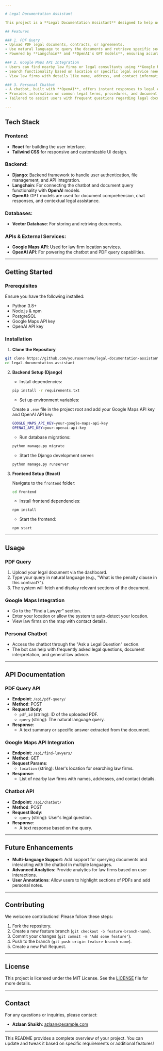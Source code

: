 ```yaml
---

# Legal Documentation Assistant

This project is a **Legal Documentation Assistant** designed to help users interact with legal documents efficiently through natural language queries and document retrieval. Built using **Langchain**, **OpenAI**, and **Django**, the app allows users to upload and query PDFs, locate relevant law firms via Google Maps, and access a personal chatbot for quick legal information.

## Features

### 1. PDF Query
- Upload PDF legal documents, contracts, or agreements.
- Use natural language to query the documents and retrieve specific sections or answers.
- Powered by **Langchain** and **OpenAI's GPT models**, ensuring accurate and context-aware document querying.

### 2. Google Maps API Integration
- Users can find nearby law firms or legal consultants using **Google Maps API**.
- Search functionality based on location or specific legal service needs.
- View law firms with details like name, address, and contact information.

### 3. Personal Chatbot
- A chatbot, built with **OpenAI**, offers instant responses to legal queries.
- Provides information on common legal terms, procedures, and document interpretations.
- Tailored to assist users with frequent questions regarding legal documentation.

---
```


## Tech Stack

### Frontend:
- **React** for building the user interface.
- **Tailwind CSS** for responsive and customizable UI design.

### Backend:
- **Django**: Backend framework to handle user authentication, file management, and API integration.
- **Langchain**: For connecting the chatbot and document query functionality with **OpenAI** models.
- **OpenAI**: GPT models are used for document comprehension, chat responses, and contextual legal assistance.

### Databases:
- **Vector Database**: For storing and retriving documents.

### APIs & External Services:
- **Google Maps API**: Used for law firm location services.
- **OpenAI API**: For powering the chatbot and PDF query capabilities.

---

## Getting Started

### Prerequisites
Ensure you have the following installed:
- Python 3.8+
- Node.js & npm
- PostgreSQL
- Google Maps API key
- OpenAI API key

### Installation

1. **Clone the Repository**

```bash
git clone https://github.com/yourusername/legal-documentation-assistant.git
cd legal-documentation-assistant
```

2. **Backend Setup (Django)**
   - Install dependencies:

   ```bash
   pip install -r requirements.txt
   ```

   - Set up environment variables:

   Create a `.env` file in the project root and add your Google Maps API key and OpenAI API key:

   ```bash
   GOOGLE_MAPS_API_KEY=your-google-maps-api-key
   OPENAI_API_KEY=your-openai-api-key
   ```

   - Run database migrations:

   ```bash
   python manage.py migrate
   ```

   - Start the Django development server:

   ```bash
   python manage.py runserver
   ```

3. **Frontend Setup (React)**

   Navigate to the `frontend` folder:

   ```bash
   cd frontend
   ```

   - Install frontend dependencies:

   ```bash
   npm install
   ```

   - Start the frontend:

   ```bash
   npm start
   ```

---

## Usage

### PDF Query
1. Upload your legal document via the dashboard.
2. Type your query in natural language (e.g., "What is the penalty clause in this contract?").
3. The system will fetch and display relevant sections of the document.

### Google Maps Integration
- Go to the "Find a Lawyer" section.
- Enter your location or allow the system to auto-detect your location.
- View law firms on the map with contact details.

### Personal Chatbot
- Access the chatbot through the "Ask a Legal Question" section.
- The bot can help with frequently asked legal questions, document interpretation, and general law advice.

---

## API Documentation

### PDF Query API
- **Endpoint**: `/api/pdf-query/`
- **Method**: POST
- **Request Body**:
  - `pdf_id` (string): ID of the uploaded PDF.
  - `query` (string): The natural language query.
- **Response**:
  - A text summary or specific answer extracted from the document.

### Google Maps API Integration
- **Endpoint**: `/api/find-lawyers/`
- **Method**: GET
- **Request Params**:
  - `location` (string): User's location for searching law firms.
- **Response**:
  - List of nearby law firms with names, addresses, and contact details.

### Chatbot API
- **Endpoint**: `/api/chatbot/`
- **Method**: POST
- **Request Body**:
  - `query` (string): User's legal question.
- **Response**:
  - A text response based on the query.

---

## Future Enhancements
- **Multi-language Support**: Add support for querying documents and interacting with the chatbot in multiple languages.
- **Advanced Analytics**: Provide analytics for law firms based on user interactions.
- **User Annotations**: Allow users to highlight sections of PDFs and add personal notes.

---

## Contributing

We welcome contributions! Please follow these steps:
1. Fork the repository.
2. Create a new feature branch (`git checkout -b feature-branch-name`).
3. Commit your changes (`git commit -m 'Add some feature'`).
4. Push to the branch (`git push origin feature-branch-name`).
5. Create a new Pull Request.

---

## License

This project is licensed under the MIT License. See the [LICENSE](LICENSE) file for more details.

---

## Contact

For any questions or inquiries, please contact:

- **Azlaan Shaikh**: azlaan@example.com

---

This README provides a complete overview of your project. You can update and tweak it based on specific requirements or additional features!
